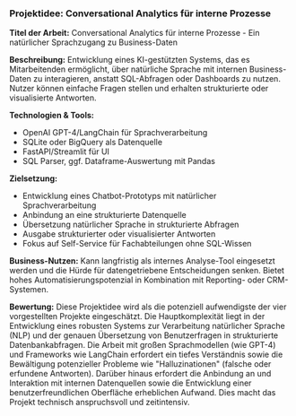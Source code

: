 ### Projektidee: Conversational Analytics für interne Prozesse

**Titel der Arbeit:** Conversational Analytics für interne Prozesse - Ein natürlicher Sprachzugang zu Business-Daten

**Beschreibung:** Entwicklung eines KI-gestützten Systems, das es Mitarbeitenden ermöglicht, über natürliche Sprache mit internen Business-Daten zu interagieren, anstatt SQL-Abfragen oder Dashboards zu nutzen. Nutzer können einfache Fragen stellen und erhalten strukturierte oder visualisierte Antworten.

**Technologien & Tools:**

- OpenAI GPT-4/LangChain für Sprachverarbeitung
- SQLite oder BigQuery als Datenquelle
- FastAPI/Streamlit für UI
- SQL Parser, ggf. Dataframe-Auswertung mit Pandas

**Zielsetzung:**

- Entwicklung eines Chatbot-Prototyps mit natürlicher Sprachverarbeitung
- Anbindung an eine strukturierte Datenquelle
- Übersetzung natürlicher Sprache in strukturierte Abfragen
- Ausgabe strukturierter oder visualisierter Antworten
- Fokus auf Self-Service für Fachabteilungen ohne SQL-Wissen

**Business-Nutzen:** Kann langfristig als internes Analyse-Tool eingesetzt werden und die Hürde für datengetriebene Entscheidungen senken. Bietet hohes Automatisierungspotenzial in Kombination mit Reporting- oder CRM-Systemen.

**Bewertung:** Diese Projektidee wird als die potenziell aufwendigste der vier vorgestellten Projekte eingeschätzt. Die Hauptkomplexität liegt in der Entwicklung eines robusten Systems zur Verarbeitung natürlicher Sprache (NLP) und der genauen Übersetzung von Benutzerfragen in strukturierte Datenbankabfragen. Die Arbeit mit großen Sprachmodellen (wie GPT-4) und Frameworks wie LangChain erfordert ein tiefes Verständnis sowie die Bewältigung potenzieller Probleme wie "Halluzinationen" (falsche oder erfundene Antworten). Darüber hinaus erfordert die Anbindung an und Interaktion mit internen Datenquellen sowie die Entwicklung einer benutzerfreundlichen Oberfläche erheblichen Aufwand. Dies macht das Projekt technisch anspruchsvoll und zeitintensiv.